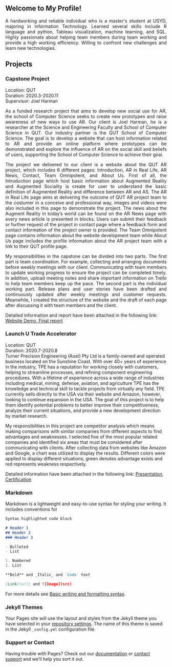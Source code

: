 ## Welcome to My Profile!
<p align="justify">
A hardworking and reliable individual who is a master's student at USYD, majoring in Information Technology. Learned several skills include R language and python, Tableau visualization, machine learning, and SQL. Highly passionate about helping team members during team working and provide a high working efficiency. Willing to confront new challenges and learn new technologies.
</p>

## Projects
### Capstone Project
Location: QUT  
Duration: 2020.3-2020.11  
Supervisor: Joel Harman  
<p align="justify">
As a funded research project that aims to develop new social use for AR, the school of Computer Science seeks to create new prototypes and raise awareness of new ways to use AR. Our client is Joel Harman, he is a researcher at the Science and Engineering Faculty and School of Computer Science in QUT. Our industry partner is the QUT School of Computer Science. The goal is to develop a website that can host information related to AR and provide an online platform where prototypes can be demonstrated and explore the influence of AR on the social skill and beliefs of users, supporting the School of Computer Science to achieve their goal.
</p> 
<p align="justify">
The project we delivered to our client is a website about the QUT AR project, which includes 6 different pages: Introduction, AR in Real Life, AR News, Contact, Team Omnipotent, and About Us. First of all, the Introduction page which host basic information about Augmented Reality and Augmented Sociality is create for user to understand the basic definition of Augmented Reality and difference between AR and AS. The AR in Real Life page aims at delivering the outcome of QUT AR project team to the costumer in a conceive and professional way, images and videos were also included in this page to demonstrate the project. The news about the Augment Reality in today’s world can be found on the AR News page with every news article is presented in blocks. Users can submit their feedback or further request of the project in contact page where a feedback form and contact information of the project owner is provided. The Team Omnipotent page contains information about the website development team while About Us page includes the profile information about the AR project team with a link to their QUT profile page.
</p>
<p align="justify">
My responsibilities in the capstone can be divided into two parts. The first part is team coordination. For example, collecting and arranging documents before weekly meetings with our client. Communicating with team members to update working progress to ensure the project can be completed timely. In addition, upload meeting notes and share important information on Trello to help team members keep up the pace. The second part is the individual working part. Release plans and user stories have been drafted and continuously updated after weekly meetings and customer requests. Meanwhile, I created the structure of the website and the draft of each page after discussing it with team members and the client. 
</p> 
Detailed information and report have been attached in the following link: 
<a href="Capstone/Team_Omnipotent_Demo.mp4" target="_blank">Website Demo, </a>
<a href="Capstone/Final_Report.pdf" target="_blank">Final report</a>

### Launch U Trade Accelerator
Location: QUT  
Duration: 2020.7-2020.8  
Turner Precision Engineering (Aust) Pty Ltd is a family-owned and operated business located on the Sunshine Coast. With over 40+ years of experience in the industry, TPE has a reputation for working closely with customers, helping to streamline processes, and refining component engineering procedures. With a lifetime of experience across a wide range of industries including medical, mining, defense, aviation, and agriculture TPE has the knowledge and technical skill to tackle projects from virtually any field. TPE currently sells directly to the USA via their website and Amazon, however, looking to continue expansion in the USA. The goal of this project is to help them identify potential problems to better improve their competitiveness, analyze their current situations, and provide a new development direction by market research.  

My responsibilities in this project are competitor analysis which means making comparisons with similar companies from different aspects to find advantages and weaknesses. I selected five of the most popular related companies and identified six areas that must be considered after communicating with clients. After collecting data from websites like Amazon and Google, a chart was utilized to display the results. Different colors were applied to display different situations, green denotes advantage exists and red represents weakness respectively.  

Detailed information have been attached in the following link: 
<a href="LTA/TPE_Market_Research_Report_FINAL_pptx.pdf" target="_blank">Presentation,  </a>
<a href="LTA/1.png" target="_blank">Certification</a>

### 

### Markdown

Markdown is a lightweight and easy-to-use syntax for styling your writing. It includes conventions for

```markdown
Syntax highlighted code block

# Header 1
## Header 2
### Header 3

- Bulleted
- List

1. Numbered
2. List

**Bold** and _Italic_ and `Code` text

[Link](url) and ![Image](src)
```

For more details see [Basic writing and formatting syntax](https://docs.github.com/en/github/writing-on-github/getting-started-with-writing-and-formatting-on-github/basic-writing-and-formatting-syntax).

### Jekyll Themes

Your Pages site will use the layout and styles from the Jekyll theme you have selected in your [repository settings](https://github.com/Jessieiee/profile/settings/pages). The name of this theme is saved in the Jekyll `_config.yml` configuration file.

### Support or Contact

Having trouble with Pages? Check out our [documentation](https://docs.github.com/categories/github-pages-basics/) or [contact support](https://support.github.com/contact) and we’ll help you sort it out.
